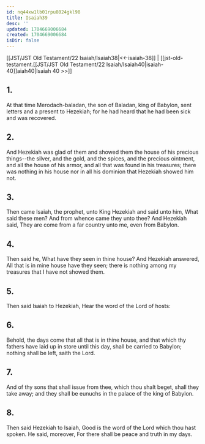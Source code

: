 ```yaml
---
id: nq44xw1lb01rpu8024gkl98
title: Isaiah39
desc: ''
updated: 1704669006684
created: 1704669006684
isDir: false
---
```

[[JST/JST Old Testament/22 Isaiah/Isaiah38|<<-isaiah-38]] | [[jst-old-testament.[[JST/JST Old Testament/22 Isaiah/Isaiah40|isaiah-40]]aiah40|Isaiah 40 >>]]
## 1.
At that time Merodach-baladan, the son of Baladan, king of Babylon, sent letters and a present to Hezekiah; for he had heard that he had been sick and was recovered.
## 2.
And Hezekiah was glad of them and showed them the house of his precious things\--the silver, and the gold, and the spices, and the precious ointment, and all the house of his armor, and all that was found in his treasures; there was nothing in his house nor in all his dominion that Hezekiah showed him not.
## 3.
Then came Isaiah, the prophet, unto King Hezekiah and said unto him, What said these men? And from whence came they unto thee? And Hezekiah said, They are come from a far country unto me, even from Babylon.
## 4.
Then said he, What have they seen in thine house? And Hezekiah answered, All that is in mine house have they seen; there is nothing among my treasures that I have not showed them.
## 5.
Then said Isaiah to Hezekiah, Hear the word of the Lord of hosts:
## 6.
Behold, the days come that all that is in thine house, and that which thy fathers have laid up in store until this day, shall be carried to Babylon; nothing shall be left, saith the Lord.
## 7.
And of thy sons that shall issue from thee, which thou shalt beget, shall they take away; and they shall be eunuchs in the palace of the king of Babylon.
## 8.
Then said Hezekiah to Isaiah, Good is the word of the Lord which thou hast spoken. He said, moreover, For there shall be peace and truth in my days.

